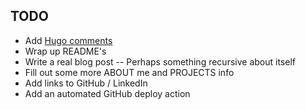 ## TODO

- Add [Hugo comments](https://gohugo.io/content-management/comments/)
- Wrap up README's
- Write a real blog post -- Perhaps something recursive about itself
- Fill out some more ABOUT me and PROJECTS info
- Add links to GitHub / LinkedIn
- Add an automated GitHub deploy action